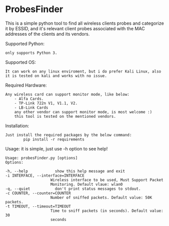 # ProbesFinder
This is a simple python tool to find all wireless clients probes and categorize it by ESSID, and it's relevant client probes associated with the MAC addresses of the clients and its vendors.

Supported Python:

    only supports Python 3.

Supported OS:

    It can work on any linux enviroment, but i do prefer Kali Linux, also it is tested on kali and works with no issue.

Required Hardware:

    Any wireless card can support monitor mode, like below:
        - Alfa Cards.
        - TP-Link 722n V1, V1.1, V2.
        - LB-Link Cards
        any other vendor can support monitor mode, is most welcome :)
        this tool is tested on the mentioned vendors.

Installation:

    Just install the required packages by the below command:
            pip install -r requirements

Usage:
it is simple, just use -h option to see help!

    Usage: probesFinder.py [options]
    Options:

    -h, --help            show this help message and exit
    -i INTERFACE, --interface=INTERFACE
                        Wireless interface to be used, Must Support Packet
                        Monitoring. Default vlaue: wlan0
    -q, --quiet           don't print status messages to stdout.
    -c COUNTER, --counter=COUNTER
                        Number of sniffed packets. Default value: 50K packets.
    -t TIMEOUT, --timeout=TIMEOUT
                        Time to sniff packets (in seconds). Default value: 30
                        seconds



